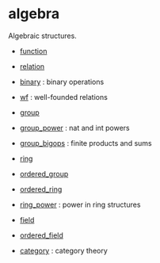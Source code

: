 algebra
=======

Algebraic structures.

* [function](function.lean)
* [relation](relation.lean)
* [binary](binary.lean) : binary operations
* [wf](wf.lean) : well-founded relations
* [group](group.lean)
* [group_power](group_power.lean) : nat and int powers
* [group_bigops](group_bigops.lean) : finite products and sums
* [ring](ring.lean)
* [ordered_group](ordered_group.lean)
* [ordered_ring](ordered_ring.lean)
* [ring_power](ring_power.lean) : power in ring structures
* [field](field.lean)
* [ordered_field](ordered_field.lean)

* [category](category/category.md) : category theory

